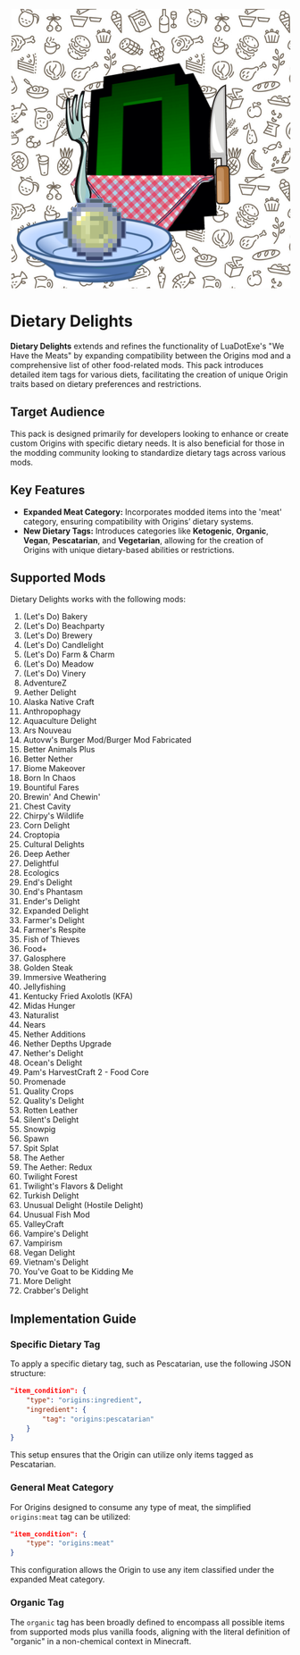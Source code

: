 <p align="center">
  <img src="https://raw.githubusercontent.com/0vergrown/Origins-Dietary-Delights/main/pack.png" alt="Dietary Delights cover"/>
</p>

# Dietary Delights
**Dietary Delights** extends and refines the functionality of LuaDotExe's "We Have the Meats" by expanding compatibility between the Origins mod and a comprehensive list of other food-related mods. This pack introduces detailed item tags for various diets, facilitating the creation of unique Origin traits based on dietary preferences and restrictions.
## Target Audience
This pack is designed primarily for developers looking to enhance or create custom Origins with specific dietary needs. It is also beneficial for those in the modding community looking to standardize dietary tags across various mods.
## Key Features
- **Expanded Meat Category:** Incorporates modded items into the 'meat' category, ensuring compatibility with Origins’ dietary systems.
- **New Dietary Tags:** Introduces categories like **Ketogenic**, **Organic**, **Vegan**, **Pescatarian**, and **Vegetarian**, allowing for the creation of Origins with unique dietary-based abilities or restrictions.
## Supported Mods
Dietary Delights works with the following mods:

01. (Let's Do) Bakery  
02. (Let's Do) Beachparty  
03. (Let's Do) Brewery  
04. (Let's Do) Candlelight  
05. (Let's Do) Farm & Charm  
06. (Let's Do) Meadow  
07. (Let's Do) Vinery  
08. AdventureZ  
09. Aether Delight  
10. Alaska Native Craft  
11. Anthropophagy  
12. Aquaculture Delight  
13. Ars Nouveau  
14. Autovw's Burger Mod/Burger Mod Fabricated  
15. Better Animals Plus  
16. Better Nether  
17. Biome Makeover  
18. Born In Chaos  
19. Bountiful Fares  
20. Brewin' And Chewin'  
21. Chest Cavity  
22. Chirpy's Wildlife  
23. Corn Delight  
24. Croptopia  
25. Cultural Delights  
26. Deep Aether  
27. Delightful  
28. Ecologics  
29. End's Delight  
30. End's Phantasm  
31. Ender's Delight  
32. Expanded Delight  
33. Farmer's Delight  
34. Farmer's Respite  
35. Fish of Thieves  
36. Food+  
37. Galosphere  
38. Golden Steak  
39. Immersive Weathering  
40. Jellyfishing  
41. Kentucky Fried Axolotls (KFA)  
42. Midas Hunger  
43. Naturalist  
44. Nears  
45. Nether Additions  
46. Nether Depths Upgrade  
47. Nether's Delight  
48. Ocean's Delight  
49. Pam's HarvestCraft 2 - Food Core  
50. Promenade  
51. Quality Crops  
52. Quality's Delight  
53. Rotten Leather  
54. Silent's Delight  
55. Snowpig  
56. Spawn  
57. Spit Splat  
58. The Aether  
59. The Aether: Redux  
60. Twilight Forest  
61. Twilight's Flavors & Delight  
62. Turkish Delight  
63. Unusual Delight (Hostile Delight)  
64. Unusual Fish Mod  
65. ValleyCraft  
66. Vampire's Delight  
67. Vampirism  
68. Vegan Delight  
69. Vietnam's Delight  
70. You've Goat to be Kidding Me
71. More Delight
72. Crabber's Delight
## Implementation Guide
### Specific Dietary Tag
To apply a specific dietary tag, such as Pescatarian, use the following JSON structure:
```json
"item_condition": {
    "type": "origins:ingredient",
    "ingredient": {
        "tag": "origins:pescatarian"
    }
}
```
This setup ensures that the Origin can utilize only items tagged as Pescatarian.
### General Meat Category
For Origins designed to consume any type of meat, the simplified `origins:meat` tag can be utilized:
```json
"item_condition": {
    "type": "origins:meat"
}
```
This configuration allows the Origin to use any item classified under the expanded Meat category.
### Organic Tag
The `organic` tag has been broadly defined to encompass all possible items from supported mods plus vanilla foods, aligning with the literal definition of "organic" in a non-chemical context in Minecraft.
